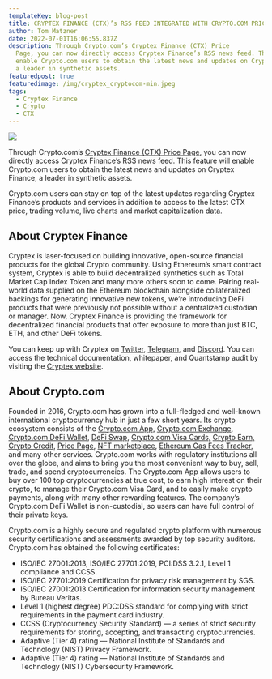 ```yaml
---
templateKey: blog-post
title: CRYPTEX FINANCE (CTX)’s RSS FEED INTEGRATED WITH CRYPTO.COM PRICE PAGE
author: Tom Matzner
date: 2022-07-01T16:06:55.837Z
description: Through Crypto.com’s Cryptex Finance (CTX) Price
  Page, you can now directly access Cryptex Finance’s RSS news feed. This feature will 
  enable Crypto.com users to obtain the latest news and updates on Cryptex Finance, 
  a leader in synthetic assets.
featuredpost: true
featuredimage: /img/cryptex_cryptocom-min.jpeg
tags:
  - Cryptex Finance
  - Crypto
  - CTX
---
```

![](/img/cryptex_cryptocom-min.jpeg)

Through Crypto.com’s [Cryptex Finance (CTX) Price Page](https://crypto.com/price/cryptex-finance), you can now directly access Cryptex Finance’s RSS news feed. This feature will enable Crypto.com users to obtain the latest news and updates on Cryptex Finance, a leader in synthetic assets.

Crypto.com users can stay on top of the latest updates regarding Cryptex Finance’s products and services in addition to access to the latest CTX price, trading volume, live charts and market capitalization data.

## **About Cryptex Finance**

Cryptex is laser-focused on building innovative, open-source financial products for the global Crypto community. Using Ethereum’s smart contract system, Cryptex is able to build decentralized synthetics such as Total Market Cap Index Token and many more others soon to come. Pairing real-world data supplied on the Ethereum blockchain alongside collateralized backings for generating innovative new tokens, we’re introducing DeFi products that were previously not possible without a centralized custodian or manager. Now, Cryptex Finance is providing the framework for decentralized financial products that offer exposure to more than just BTC, ETH, and other DeFi tokens.

You can keep up with Cryptex on [Twitter](http://www.twitter.com/cryptexfinance), [Telegram](https://t.me/cryptexfinance), and [Discord](https://discord.com/invite/cryptex). You can access the technical documentation, whitepaper, and Quantstamp audit by visiting the [Cryptex website](https://cryptex.finance/).

## **About Crypto.com**

Founded in 2016, Crypto.com has grown into a full-fledged and well-known international cryptocurrency hub in just a few short years. Its crypto ecosystem consists of the [Crypto.com App,](https://crypto.com/app) [Crypto.com Exchange](https://crypto.com/exchange), [Crypto.com DeFi Wallet](https://crypto.com/defi-wallet), [DeFi Swap](https://crypto.com/defi/swap), [Crypto.com Visa Cards,](https://crypto.com/cards) [Crypto Earn,](https://crypto.com/defi-wallet#earn) [Crypto Credit](https://crypto.com/credit), [Price Page](https://crypto.com/price/), [NFT marketplace](https://crypto.com/nft/marketplace), [Ethereum Gas Fees Tracker](https://crypto.com/defi/dashboard/gas-fees), and many other services. Crypto.com works with regulatory institutions all over the globe, and aims to bring you the most convenient way to buy, sell, trade, and spend cryptocurrencies. The Crypto.com App allows users to buy over 100 top cryptocurrencies at true cost, to earn high interest on their crypto, to manage their Crypto.com Visa Card, and to easily make crypto payments, along with many other rewarding features. The company’s Crypto.com DeFi Wallet is non-custodial, so users can have full control of their private keys.

Crypto.com is a highly secure and regulated crypto platform with numerous security certifications and assessments awarded by top security auditors. Crypto.com has obtained the following certificates:

* ISO/IEC 27001:2013, ISO/IEC 27701:2019, PCI:DSS 3.2.1, Level 1 compliance and CCSS.
* ISO/IEC 27701:2019 Certification for privacy risk management by SGS.
* ISO/IEC 27001:2013 Certification for information security management by Bureau Veritas.
* Level 1 (highest degree) PDC:DSS standard for complying with strict requirements in the payment card industry.
* CCSS (Cryptocurrency Security Standard) — a series of strict security requirements for storing, accepting, and transacting cryptocurrencies.
* Adaptive (Tier 4) rating — National Institute of Standards and Technology (NIST) Privacy Framework.
* Adaptive (Tier 4) rating — National Institute of Standards and Technology (NIST) Cybersecurity Framework.
